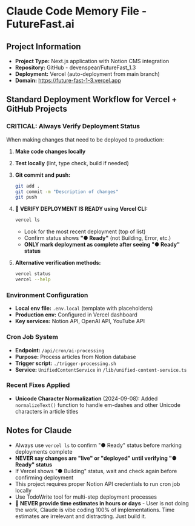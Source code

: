 # Claude Code Memory File - FutureFast.ai

## Project Information
- **Project Type:** Next.js application with Notion CMS integration
- **Repository:** GitHub - devenspear/FutureFast_1.3  
- **Deployment:** Vercel (auto-deployment from main branch)
- **Domain:** https://future-fast-1-3.vercel.app

## Standard Deployment Workflow for Vercel + GitHub Projects

### CRITICAL: Always Verify Deployment Status
When making changes that need to be deployed to production:

1. **Make code changes locally**
2. **Test locally** (lint, type check, build if needed)
3. **Git commit and push:**
   ```bash
   git add .
   git commit -m "Description of changes"
   git push
   ```
4. **🚨 VERIFY DEPLOYMENT IS READY using Vercel CLI:**
   ```bash
   vercel ls
   ```
   - Look for the most recent deployment (top of list)
   - Confirm status shows **"● Ready"** (not Building, Error, etc.)
   - **ONLY mark deployment as complete after seeing "● Ready" status**

5. **Alternative verification methods:**
   ```bash
   vercel status
   vercel --help
   ```

### Environment Configuration
- **Local env file:** `.env.local` (template with placeholders)
- **Production env:** Configured in Vercel dashboard
- **Key services:** Notion API, OpenAI API, YouTube API

### Cron Job System
- **Endpoint:** `/api/cron/ai-processing`
- **Purpose:** Process articles from Notion database
- **Trigger script:** `./trigger-processing.sh`
- **Service:** `UnifiedContentService` in `/lib/unified-content-service.ts`

### Recent Fixes Applied
- **Unicode Character Normalization** (2024-09-08): Added `normalizeText()` function to handle em-dashes and other Unicode characters in article titles

## Notes for Claude
- Always use `vercel ls` to confirm "● Ready" status before marking deployments complete
- **NEVER say changes are "live" or "deployed" until verifying "● Ready" status**
- If Vercel shows "● Building" status, wait and check again before confirming deployment
- This project requires proper Notion API credentials to run cron job locally
- Use TodoWrite tool for multi-step deployment processes
- **🚨 NEVER provide time estimates in hours or days** - User is not doing the work, Claude is vibe coding 100% of implementations. Time estimates are irrelevant and distracting. Just build it.